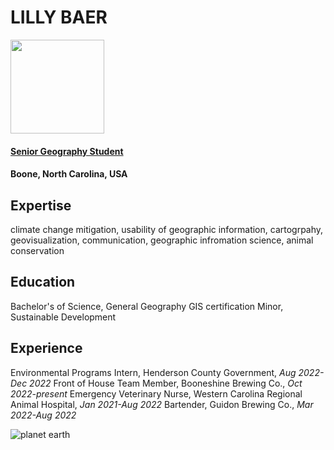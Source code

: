 LILLY BAER
========

<img src="/Lab 1/IMG_6199.jpg" width='150'>

#### [Senior Geography Student](https://geo.appstate.edu/)

#### Boone, North Carolina, USA

Expertise
-----
climate change mitigation, usability of geographic information, cartogrpahy, geovisualization, communication, geographic infromation science, animal conservation

Education
-----
Bachelor's of Science, General Geography
GIS certification
Minor, Sustainable Development

Experience
----
Environmental Programs Intern, Henderson County Government, *Aug 2022-Dec 2022*
Front of House Team Member, Booneshine Brewing Co., *Oct 2022-present*
Emergency Veterinary Nurse, Western Carolina Regional Animal Hospital, *Jan 2021-Aug 2022*
Bartender, Guidon Brewing Co., *Mar 2022-Aug 2022*

![planet earth](https://upload.wikimedia.org/wikipedia/commons/c/cb/The_Blue_Marble_%28remastered%29.jpg)